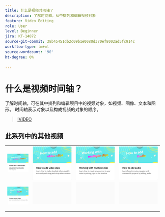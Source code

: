 ```yaml
---
title: 什么是视频时间轴？
description: 了解时间轴，从中排列和编辑视频对象
feature: Video Editing
role: User
level: Beginner
jira: KT-14872
source-git-commit: 38b45451db2c09b1e0080d370ef8002ad5fc914c
workflow-type: tm+mt
source-wordcount: '90'
ht-degree: 0%

---
```


# 什么是视频时间轴？

了解时间轴，可在其中排列和编辑项目中的视频对象，如视频、图像、文本和图形。 时间轴表示对象以及构成视频的对象的顺序。

>[!VIDEO](https://video.tv.adobe.com/v/3427090?quality=12&learn=on&hidetitle=true)

## 此系列中的其他视频

<table style="table-layout:fixed">
<tr>
   <td>
         <a href="start-video.md">
            <img alt="如何启动视频项目" src="assets/start-video.png" />
         </a>
   </td>
  <td>
         <a href="add-video-clips.md">
            <img alt="如何添加视频剪辑" src="assets/add-video-clips.png" />
         </a>
   </td>
   <td>
         <a href="multiple-clips.md">
            <img alt="使用多个剪辑" src="assets/multiple-clips.png" />
         </a>
   </td>
   <td>
         <a href="add-audio-video.md">
            <img alt="如何添加音频" src="assets/add-audio-video.png" />
         </a>
   </td>
</tr>
<tr>
    <td>
         <a href="export-video.md">
            <img alt="如何导出视频" src="assets/export-video.png" />
         </a>
   </td>
   <td>
    <img alt="间隔物" src="../assets/Gray_thumbnail.png" />
    <div>
    <br>
   </td>
   <td>
    <img alt="间隔物" src="../assets/Gray_thumbnail.png" />
    <div>
    <br>
   </td>
   <td>
    <img alt="间隔物" src="../assets/Gray_thumbnail.png" />
    <div>
    <br>
   </td>
</tr>
</table>